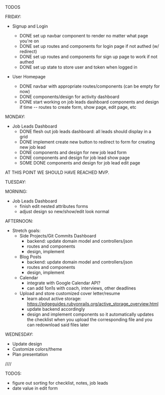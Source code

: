 TODOS

FRIDAY:

* Signup and Login
  * DONE set up navbar component to render no matter what page you're on
  * DONE set up routes and components for login page if not authed (w/ redirect)
  * DONE set up routes and components for sign up page to work if not authed
  * DONE set up state to store user and token when logged in

* User Homepage
  * DONE navbar with appropriate routes/components (can be empty for now)
  * DONE components/design for activity dashboard
  * DONE start working on job leads dashboard components and design if time -- routes to create form, show page, edit page, etc

MONDAY: 

* Job Leads Dashboard
  * DONE flesh out job leads dashboard: all leads should display in a grid
  * DONE implement create new button to redirect to form for creating new job lead
  * DONE components and design for new job lead form
  * DONE components and design for job lead show page
  * SOME DONE components and design for job lead edit page

AT THIS POINT WE SHOULD HAVE REACHED MVP.

TUESDAY: 

MORNING: 
* Job Leads Dashboard
  * finish edit nested attributes forms
  * adjust design so new/show/edit look normal

AFTERNOON: 
* Stretch goals:
  * Side Projects/Git Commits Dashboard
    * backend: update domain model and controllers/json
    * routes and components
    * design, implement
  * Blog Posts
    * backend: update domain model and controllers/json
    * routes and components 
    * design, implement
  * Calendar
    * integrate with Google Calendar API?
    * can add 1on1s with coach, interviews, other deadlines
  * Upload and store customized cover letter/resume
    * learn about active storage: https://edgeguides.rubyonrails.org/active_storage_overview.html
    * update backend accordingly
    * design and implement components so it automatically updates the checklist when you upload the corresponding file and you can redownload said files later

WEDNESDAY:

* Update design
* Customize colors/theme
* Plan presentation

////

TODOS:
* figure out sorting for checklist, notes, job leads
* date value in edit form